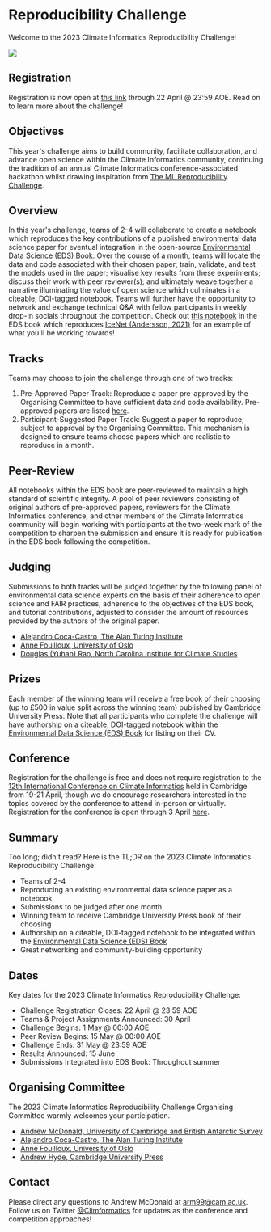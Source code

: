 # Reproducibility Challenge

Welcome to the 2023 Climate Informatics Reproducibility Challenge!

![](assets/images/splash-reproducibility-challenge.png)

## Registration
Registration is now open at [this link](https://forms.gle/ixRizjFYP3BxycEfA) through 22 April @ 23:59 AOE. Read on to learn more about the challenge!

## Objectives
This year's challenge aims to build community, facilitate collaboration, and advance open science within the Climate Informatics community, continuing the tradition of an annual Climate Informatics conference-associated hackathon whilst drawing inspiration from [The ML Reproducibility Challenge](https://twitter.com/repro_challenge?lang=en).

## Overview
In this year's challenge, teams of 2-4 will collaborate to create a notebook which reproduces the key contributions of a published environmental data science paper for eventual integration in the open-source [Environmental Data Science (EDS) Book](https://edsbook.org/). Over the course of a month, teams will locate the data and code associated with their chosen paper; train, validate, and test the models used in the paper; visualise key results from these experiments; discuss their work with peer reviewer(s); and ultimately weave together a narrative illuminating the value of open science which culminates in a citeable, DOI-tagged notebook. Teams will further have the opportunity to network and exchange technical Q&A with fellow participants in weekly drop-in socials throughout the competition. Check out [this notebook](https://the-environmental-ds-book.netlify.app/gallery/modelling/polar-modelling-icenet/polar-modelling-icenet.html) in the EDS book which reproduces [IceNet (Andersson, 2021)](https://www.nature.com/articles/s41467-021-25257-4) for an example of what you'll be working towards!

## Tracks
Teams may choose to join the challenge through one of two tracks:
1. Pre-Approved Paper Track: Reproduce a paper pre-approved by the Organising Committee to have sufficient data and code availability. Pre-approved papers are listed [here](https://docs.google.com/spreadsheets/d/1TGqhn7gx_yncgiCJN7o8oOatDeukgkw5mHzw57SBxuU/edit?usp=sharing).
2. Participant-Suggested Paper Track: Suggest a paper to reproduce, subject to approval by the Organising Committee. This mechanism is designed to ensure teams choose papers which are realistic to reproduce in a month.

## Peer-Review
All notebooks within the EDS book are peer-reviewed to maintain a high standard of scientific integrity. A pool of peer reviewers consisting of original authors of pre-approved papers, reviewers for the Climate Informatics conference, and other members of the Climate Informatics community will begin working with participants at the two-week mark of the competition to sharpen the submission and ensure it is ready for publication in the EDS book following the competition.

## Judging
Submissions to both tracks will be judged together by the following panel of environmental data science experts on the basis of their adherence to open science and FAIR practices, adherence to the objectives of the EDS book, and tutorial contributions, adjusted to consider the amount of resources provided by the authors of the original paper.
- [Alejandro Coca-Castro, The Alan Turing Institute](https://acocac.github.io/en/)
- [Anne Fouilloux, University of Oslo](https://annefou.github.io/)
- [Douglas (Yuhan) Rao, North Carolina Institute for Climate Studies](https://ncics.org/people/douglas-rao/)

## Prizes
Each member of the winning team will receive a free book of their choosing (up to £500 in value split across the winning team) published by Cambridge University Press. Note that all participants who complete the challenge will have authorship on a citeable, DOI-tagged notebook within the [Environmental Data Science (EDS) Book](https://edsbook.org/) for listing on their CV.

## Conference
Registration for the challenge is free and does not require registration to the [12th International Conference on Climate Informatics](https://cambridge-iccs.github.io/climate-informatics-2023/) held in Cambridge from 19-21 April, though we do encourage researchers interested in the topics covered by the conference to attend in-person or virtually. Registration for the conference is open through 3 April [here](https://onlinesales.admin.cam.ac.uk/conferences-and-events/department-of-applied-mathematics-theoretical-physics-damtp/climate-informatics-conference/climate-informatics-conference-2023).

## Summary
Too long; didn't read? Here is the TL;DR on the 2023 Climate Informatics Reproducibility Challenge:
- Teams of 2-4
- Reproducing an existing environmental data science paper as a notebook
- Submissions to be judged after one month
- Winning team to receive Cambridge University Press book of their choosing
- Authorship on a citeable, DOI-tagged notebook to be integrated within the [Environmental Data Science (EDS) Book](https://edsbook.org/)
- Great networking and community-building opportunity

## Dates
Key dates for the 2023 Climate Informatics Reproducibility Challenge:
- Challenge Registration Closes: 22 April @ 23:59 AOE
- Teams & Project Assignments Announced: 30 April
- Challenge Begins: 1 May @ 00:00 AOE
- Peer Review Begins: 15 May @ 00:00 AOE
- Challenge Ends: 31 May @ 23:59 AOE
- Results Announced: 15 June
- Submissions Integrated into EDS Book: Throughout summer

## Organising Committee
The 2023 Climate Informatics Reproducibility Challenge Organising Committee warmly welcomes your participation.
- [Andrew McDonald, University of Cambridge and British Antarctic Survey](https://ampersandmcd.com/)
- [Alejandro Coca-Castro, The Alan Turing Institute](https://acocac.github.io/en/)
- [Anne Fouilloux, University of Oslo](https://annefou.github.io/)
- [Andrew Hyde, Cambridge University Press](https://twitter.com/andrewchyde?lang=en)

## Contact
Please direct any questions to Andrew McDonald at [arm99@cam.ac.uk](arm99@cam.ac.uk). 
Follow us on Twitter [@Climformatics](https://twitter.com/Climformatics) for updates as the conference and competition approaches!